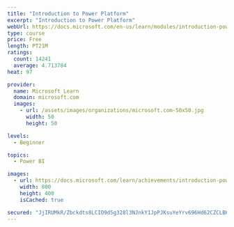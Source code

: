 ```yaml
---
title: "Introduction to Power Platform"
excerpt: "Introduction to Power Platform"
webUrl: https://docs.microsoft.com/en-us/learn/modules/introduction-power-platform/
type: course
price: Free
length: PT21M
ratings:
  count: 14241
  average: 4.713784
heat: 97

provider:
  name: Microsoft Learn
  domain: microsoft.com
  images:
    - url: /assets/images/organizations/microsoft.com-50x50.jpg
      width: 50
      height: 50

levels:
  - Beginner

topics:
  - Power BI

images:
  - url: https://docs.microsoft.com/learn/achievements/introduction-power-platform-social.png
    width: 800
    height: 400
    isCached: true

secured: "JjIRUMkR/Zbckdts8LCIO9d5g328l3NJnkY1JpPJKsuYeYrv696Hd62CZCLBK5gmQAUIm856ZAGfiK/ti/+DIVkfCZrKAXOSBCfUHdiTYm4pRe8bUdzPj6edwwui9wt6NRShnwgcjR8sJiIJasrUac8fNjkzcmTTAP40yIrTWqY0mpZPyJeEBk0FII5QUIYIXEQdhF8DKrT7tSUjhjI5mFmC7svKEspHA5PyXBBy9NhD7YQhNRPQRKmjJiUbJ2PlXhmRXxp9iy9I6Kr3cJj7kgz/wsqYlJxzQb5RueyjGiy30pV0Jcc0sS9AWNKAcJtnKU0wVxvnMPjdQkVgeUFwgJ+CcK1iE6T/0oZUGc9/QiRWvJsSMvEk7T86E4sNcmVvyr4Ld++mKyie2amm8R/F0clChSrCbDJM7l8VFJBbWx9HfKae2pVwXFOHExe3aA5s;TkIOTfqnn3PaW0WFRex1VA=="
---
```


